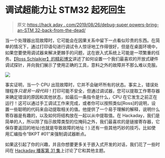 # 调试超能力让 STM32 起死回生

> 原文:[https://hack aday . com/2019/08/26/debug-super powers-bring-an-STM 32-back-from-the-dead/](https://hackaday.com/2019/08/26/debug-superpowers-bring-an-stm32-back-from-the-dead/)

当一个处理器出现故障时，它可能会在因果关系中留下一点看似珍贵的东西。在简单的情况下，通过打印语句进行调试令人惊讶地工作得很好，但是在桌面环境中，如果您要使用调试器来解决更棘手的问题，这在嵌入式系统上可能是一项繁重的任务。[【Ross Schlaikjer】的精彩博文](https://rhye.org/post/stm32-with-opencm3-5-fault-handlers/)讲述了如何设置一个我们最喜欢的开放式硬件调试探针，并向我们展示了使用正确的工具，意料之外的故障并不那么难以克服。

![](../Images/621a7d8329f341e32c34303a60fcacf6.png)

事实证明，当一个 CPU 出现故障时，它并不会破坏所有的状态。事实上，错误处理程序*只是另一段代码*！打印可能不安全，但通过调试器，您可以提取工作寄存器来确定错误的原因和其他状态，如最后一条指令是什么，CPU 在它发生之前正在运行！这可以通过手工调试工作来完成，或者你可以按照类似[Ross]的说明，设置一些聪明的代码来自动提取相关的值。他提供了一个易于理解的解释，说明什么寄存器是有趣的，以及如何将结构放在一起以从中提取值。在 Hackaday，我们是简单的人，所以除了指示故障类型的位掩码之外，我们最喜欢的是链接寄存器，它保存要返回的地址(也就是导致故障的地址！).还有一些其他巧妙的技巧，比如使用汇编指令“BKPT #01”来强制调试器断点。

如果这引起了你的兴趣，并且你想要更多关于嵌入式开发的对话，我们花了一些时间在 [Hackaday 播客第 31 集](https://hackaday.com/2019/08/16/hackaday-podcast-031-holonomic-drives-badges-of-def-con-we-dont-do-on-chip-debugging-and-small-run-manufacturing-snafus)上讨论了它和其他主题。